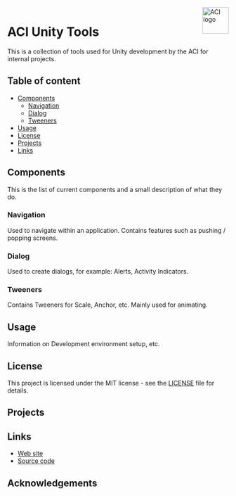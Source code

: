 <a href="https://affective-lab.org/">
    <img src="https://affective-lab.org/wp-content/uploads/2018/04/ACI_Logo_01_small-300x179.png" alt="ACI logo" title="ACI" align="right" height="60"/>
</a>

ACI Unity Tools
======================
This is a collection of tools used for Unity development by the ACI for internal projects.

## Table of content

- [Components](#components)
    - [Navigation](#navigation)
    - [Dialog](#dialog)
    - [Tweeners](#tweeners)
- [Usage](#usage)
- [License](#license)
- [Projects](#projects)
- [Links](#links)

## Components
This is the list of current components and a small description of what they do.
### Navigation
Used to navigate within an application. Contains features such as pushing / popping screens.
### Dialog
Used to create dialogs, for example: Alerts, Activity Indicators.
### Tweeners
Contains Tweeners for Scale, Anchor, etc. Mainly used for animating.
## Usage
Information on Development environment setup, etc.
## License
This project is licensed under the MIT license - see the [LICENSE](LICENSE) file for details.
## Projects
## Links
* [Web site](https://affective-lab.org/)
* [Source code](https://github.com/AffectiveCognitiveInstitute/ACI_Unity_Tools)
## Acknowledgements

